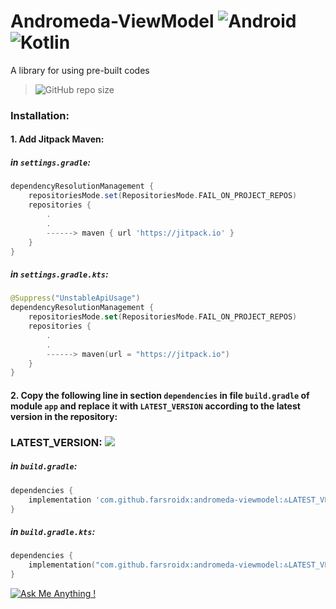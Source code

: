 # Andromeda-ViewModel ![Android](https://img.shields.io/badge/Android-3DDC84?style=for-the-badge&logo=android&logoColor=white) ![Kotlin](https://img.shields.io/badge/kotlin-%237F52FF.svg?style=for-the-badge&logo=kotlin&logoColor=white)

A library for using pre-built codes

> ![GitHub repo size](https://img.shields.io/github/repo-size/farsroidx/andromeda-viewmodel)

### Installation:

#### 1. Add Jitpack Maven:

##### in `settings.gradle`:
```groovy
dependencyResolutionManagement {
    repositoriesMode.set(RepositoriesMode.FAIL_ON_PROJECT_REPOS)
    repositories {
        .
        .
        ------> maven { url 'https://jitpack.io' }
    }
}
```

##### in `settings.gradle.kts`:
```kotlin
@Suppress("UnstableApiUsage")
dependencyResolutionManagement {
    repositoriesMode.set(RepositoriesMode.FAIL_ON_PROJECT_REPOS)
    repositories {
        .
        .
        ------> maven(url = "https://jitpack.io")
    }
}
```

#### 2. Copy the following line in section `dependencies` in file `build.gradle` of module `app` and replace it with `LATEST_VERSION` according to the latest version in the repository:

### LATEST_VERSION: [![](https://jitpack.io/v/farsroidx/andromeda-viewmodel.svg)](https://jitpack.io/#farsroidx/andromeda-viewmodel)

##### in `build.gradle`:
```groovy
dependencies {
    implementation 'com.github.farsroidx:andromeda-viewmodel:🔝LATEST_VERSION🔝'
}
```

##### in `build.gradle.kts`:
```kotlin
dependencies {
    implementation("com.github.farsroidx:andromeda-viewmodel:🔝LATEST_VERSION🔝")
}
```

[![Ask Me Anything !](https://img.shields.io/badge/Ask%20me-anything-1abc9c.svg)](https://github.com/farsroidx)